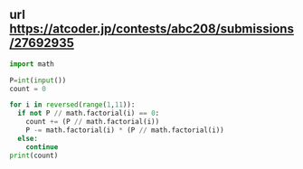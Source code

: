 ## url https://atcoder.jp/contests/abc208/submissions/27692935

``` python
import math

P=int(input())
count = 0

for i in reversed(range(1,11)):
  if not P // math.factorial(i) == 0:
    count += (P // math.factorial(i))
    P -= math.factorial(i) * (P // math.factorial(i))
  else:
    continue
print(count)
```
